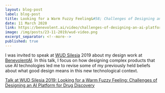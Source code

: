 ```yaml
---
layout: blog-post
label: blog-post
title: Looking for a Warm Fuzzy Feeling&#58; Challenges of Designing an AI Platform for Drug Discovery
date: 11 March 2020
link: https://benevolent.ai/video/challenges-of-designing-an-ai-platform-for-drug-discovery-w/-marek-kultys1
image: /img/posts/23-11-2019/wud-video.png
excerpt_separator: <!--more-->
published: true
---
```


I was invited to speak at <a href="https://wudsilesia.pl/">WUD Silesia</a> 2019 about my design work at <a href="https://benevolent.ai/">BenevolentAI</a>. In this talk, I focus on how designing complex products that use AI technologies led me to revise some of my previously held beliefs about what good design means in this new technological context.

<!--more-->

[Talk at WUD Silesia 2019: Looking for a Warm Fuzzy Feeling: Challenges of Designing an AI Platform for Drug Discovery](https://benevolent.ai/video/challenges-of-designing-an-ai-platform-for-drug-discovery-w/-marek-kultys1)
